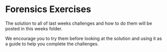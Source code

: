 # Forensics Exercises

The solution to all of last weeks challenges and how to do them will be posted in this weeks folder.

We encourage you to try them before looking at the solution and using it as a guide to help you complete the challenges.
